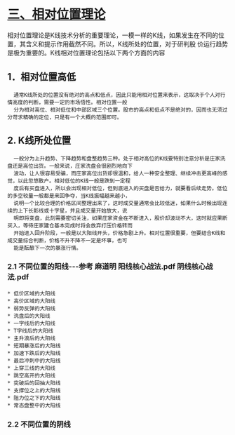 # [三、相对位置理论](https://weread.qq.com/web/reader/de5328a07188d4d6de53636kd3d322001ad3d9446802347)

相对位置理论是K线技术分析的重要理论，一模一样的K线，如果发生在不同的位置，其含义和提示作用截然不同。所以，K线所处的位置，对于研判股
价运行趋势是极为重要的。K线相对位置理论包括以下两个方面的内容

## 1．相对位置高低

      通常K线所处的位置没有绝对的高点和低点，因此只能用相对位置来表示，这取决于个人对行情高度的判断，需要一定的市场悟性。相对位置一般
      分为相对高位、相对低位和中部区域三个位置。股市的高点和低点不是绝对的，因而也无须过分苛求精确的定位，只是有一个大概的范围即可。

## 2. K线所处位置

      一般分为上升趋势、下降趋势和盘整趋势三种。处于相对高位的K线要特别注意分析是庄家洗盘还是高位出货。一般来说，庄家洗盘会很剧烈地向下
      波动，让人很容易受骗，而庄家高位出货却很温和，给人一种安全整理、继续冲击更高峰的感觉，以此忽悠散户。相对低位的K线一般是跌到一定程
      度后有买盘进入，所以会出现相对低位，但到底进入的买盘是否给力，就要看后续走势。低位的多空较量一般都是来回争夺，当K线振幅越来越小，
      说明一个比较合理的价格区间整理出来了，这时成交量通常会比较低迷，如果什么时候出现连续的上下长影线或十字星，并且成交量开始放大，说
      明即将变盘，此刻需要密切关注，如果庄家资金在不断进入，股价却波动不大，这时就应果断买入，等待庄家建仓基本完成时将会放弃打压价格转而
      开始进入回升阶段，一般是以大阳线开头，价格急剧上升。相对位置很重要，但要结合K线和成交量综合判断，价格不升不降不一定是坏事，也可
      能是酝酿下一次的暴涨行情。
### 2.1  不同位置的阳线---参考 麻道明 阳线核心战法.pdf 阴线核心战法.pdf 
    * 低价区域的大阳线
    * 高价区域的大阳线
    * 弱势反弹的大阳线
    * 洗盘后的大阳线
    * 一字线后的大阳线
    * T字线后的大阳线
    * 主升浪后的大阳线
    * 短期暴涨后的大阳线
    * 加速下跌后的大阳线
    * 最后冲刺中的大阳线
    * 上穿三线的大阳线
    * 跳空高开的大阳线
    * 突破后的回抽大阳线
    * 支撑位之上的大阳线
    * 阻力位之下的大阳线
    * 常态盘整中的大阳线
### 2.2  不同位置的阴线

